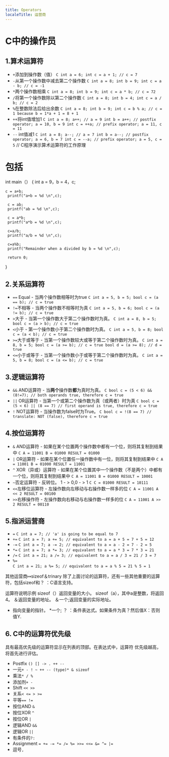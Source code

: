 ```yaml
---
title: Operators
localeTitle: 运营商
---
```

# C中的操作员

## 1.算术运算符

*   `+`添加到操作数（值） `C int a = 6; int c = a + 1; // c = 7`
*   `-`从第一个操作数中减去第二个操作数 `C int a = 8; int b = 9; int c = a - b; // c = -1`
*   `*`两个操作数相乘 `C int a = 8; int b = 9; int c = a * b; // c = 72`
*   `/`将第一个操作数除以第二个操作数 `C int a = 8; int b = 4; int c = a / b; // c = 2`
*   `%`在整数除法后给出余数 `C int a = 8; int b = 9; int c = b % a; // c = 1 because b = 1*a + 1 = 8 + 1`
*   `++`将int值增加1 `C int a = 8; a++; // a = 9 int b = a++; // postfix operator; a = 10, b = 9 int c = ++a; // prefix operator; a = 11, c = 11`
*   `--` int值减1 `C int a = 8; a--; // a = 7 int b = a--; // postfix operator; a = 6, b = 7 int c = --a; // prefix operator; a = 5, c = 5` // C程序演示算术运算符的工作原理

# 包括

int main（） { int a = 9，b = 4，c;
```
c = a+b; 
 printf("a+b = %d \n",c); 
 
 c = ab; 
 printf("ab = %d \n",c); 
 
 c = a*b; 
 printf("a*b = %d \n",c); 
 
 c=a/b; 
 printf("a/b = %d \n",c); 
 
 c=a%b; 
 printf("Remainder when a divided by b = %d \n",c); 
 
 return 0; 
```

}

## 2.关系运算符

*   `==` Equal - 当两个操作数相等时为true `C int a = 5, b = 5; bool c = (a == b); // c = true`
*   `!=`不相等 - 当两个操作数不相等时为真 `C int a = 5, b = 6; bool c = (a != b); // c = true`
*   `>`大于 - 当第一个操作数大于第二个操作数时为真。 `C int a = 8, b = 5; bool c = (a > b); // c = true`
*   `<`小于 - 第一个操作数小于第二个操作数时为真。 `C int a = 5, b = 8; bool c = (a < b); // c = true`
*   `>=`大于或等于 - 当第一个操作数较大或等于第二个操作数时为真。 `C int a = 8, b = 5; bool c = (a >= b); // c = true bool d = (a >= 8); // d = true`
*   `<=`小于或等于 - 当第一个操作数小于或等于第二个操作数时为真。 `C int a = 5, b = 8; bool c = (a <= b); // c = true`

## 3.逻辑运算符

*   `&&` AND运算符 - 当**两个**操作数**都**为真时为真。 `C bool c = (5 < 6) && (8!=7); // both operands true, therefore c = true`
*   `||` OR运算符 - 当第一个或第二个操作数为真（或两者）时为真 `C bool c = (5 < 6) || (8 == 7) // first operand is true, therefore c = true`
*   `!` NOT运算符 - 当操作数为false时为True。 `C bool c = !(8 == 7) // translate: NOT (false), therefore c = true`

## 4.按位运算符

*   `&` AND运算符 - 如果在某个位置两个操作数中都有一个位，则将其复制到结果中 `C A = 11001 B = 01000 RESULT = 01000`
*   `|` OR运算符 - 如果在某个位置任一操作数中有一位，则将其复制到结果中 `C A = 11001 B = 01000 RESULT = 11001`
*   `^` XOR（异或）运算符 - 如果在某个位置其中一个操作数（不是两个）中都有一个位，则将其复制到结果中 `C A = 11001 B = 01000 RESULT = 10001`
*   `~`否定运算符 - 反转位。 1 - > 0,0 - > 1 `C C = 01000 RESULT = 10111`
*   `<<`左移位运算符 - 左操作数向左移动与右操作数一样多的位 `C A = 11001 A << 2 RESULT = 00100`
*   `>>`右移操作符 - 左操作数向右移动与右操作数一样多的位 `C A = 11001 A >> 2 RESULT = 00110`

## 5.指派运营商

*   `=` `C int a = 7; // 'a' is going to be equal to 7`
*   `+=` `C int a = 7; a += 5; // equivalent to a = a + 5 = 7 + 5 = 12`
*   `-=` `C int a = 7; a -= 2; // equivalent to a = a - 2 = 7 - 2 = 5`
*   `*=` `C int a = 7; a *= 3; // equivalent to a = a * 3 = 7 * 3 = 21`
*   `/=` `C int a = 21; a /= 3; // equivalent to a = a / 3 = 21 / 3 = 7`
*   `%=`  
    `C int a = 21; a %= 5; // equivalent to a = a % 5 = 21 % 5 = 1`

其他运营商↦sizeof＆trinary 除了上面讨论的运算符，还有一些其他重要的运算符，包括sizeof和？ ：C语言支持。

运算符说明示例 sizeof（）返回变量的大小。 sizeof（a），其中a是整数，将返回4。 ＆返回变量的地址。 ＆一个;返回变量的实际地址。

*   指向变量的指针。 \*一个; ？ ：条件表达式。如果条件为真？然后值X：否则值Y.

## 6\. C中的运算符优先级

具有最高优先级的运算符显示在列表的顶部。在表达式中，运算符 优先级越高，将首先进行评估。

*   Postfix `() [] -> . ++ --`
*   一元`+ - ! ~ ++ -- (type)* & sizeof`
*   乘法`* / %`
*   添加剂`+ -`
*   Shift `<< >>`
*   关系`< <= > >=`
*   平等`== !=`
*   按位AND `&`
*   按位XOR `^`
*   按位OR `|`
*   逻辑AND `&&`
*   逻辑OR `||`
*   有条件的`?:`
*   Assignment `= += -= *= /= %= >>= <<= &= ^= |=`
*   逗号`,`